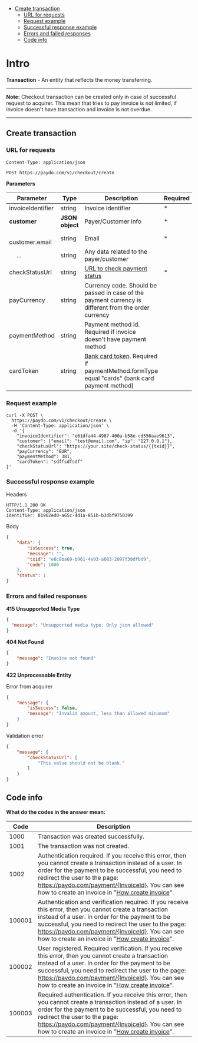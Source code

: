 * [Create transaction](#create-transaction)
    * [URL for requests](#url-for-requests)
    * [Request example](#request-example)
    * [Successful response example](#successful-response-example)
    * [Errors and failed responses](#errors-and-failed-responses)
    * [Code info](#code-info)

# Intro

**Transaction** - An entity that reflects the money transferring.

----
**Note:** Checkout transaction can be created only in case of successful request to acquirer. 
This mean that tries to pay invoice is not limited, if invoice doesn't have transaction and invoice is not overdue.

----

## Create transaction

### URL for requests

`Content-Type: application/json`

`POST https://paydo.com/v1/checkout/create`

**Parameters**

Parameter             |        Type      |                 Description                                                                             |  Required |
----------------------|------------------|---------------------------------------------------------------------------------------------------------|-----------| 
invoiceIdentifier     | string           | Invoice identifier                                                                                      |     *     |
**customer**          | **JSON object**  | Payer/Customer info                                                                                     |     *     |
&emsp;customer.email  | string           | Email                                                                                                   |     *     |
&emsp; ...            | string           | Any data related to the payer/customer                                                                  |           |
checkStatusUrl        | string           | [URL to check payment status][status]                                                                   |     *     |
payCurrency           | string           | Currency code. Should be passed in case of the payment currency is different from the order currency    |           |
paymentMethod         | string           | Payment method id. Required if invoice doesn't have payment method                                      |           |
cardToken             | string           | [Bank card token][token]. Required if paymentMethod.formType equal "cards" (bank card payment method)   |           |

[token]: ../Checkout/createCardToken.md
[status]: ../Checkout/checkTransactionStatus.md


### Request example

```shell script
curl -X POST \
  https://paydo.com/v1/checkout/create \
  -H 'Content-Type: application/json' \
  -d '{
	"invoiceIdentifier": "e61dfa44-4987-400a-b58e-cd550aae9613",
	"customer": {"email": "test@email.com", "ip": "127.0.0.1"},
	"checkStatusUrl": "https://your.site/check-status/{{txid}}",
	"payCurrency": "EUR",
	"paymentMethod": 381,
	"cardToken": "sdffsdfsdf"
}'
```


### Successful response example
Headers
```
HTTP/1.1 200 OK
Content-Type: application/json
identifier: 81962ed0-a65c-4d1a-851b-b3dbf9750399
```

Body
```json
{
    "data": {
        "isSuccess": true,
        "message": "",
        "txid": "e6c8ba69-b961-4e93-a083-2097f30dfbd9",
        "code": 1000
    },
    "status": 1
}
```

### Errors and failed responses

**415 Unsupported Media Type**
```json
{
  "message": "Unsupported media type. Only json allowed"
}
```

**404 Not Found**
```json
{
    "message": "Invoice not found"
}
```

**422 Unprocessable Entity**

Error from acquirer
```json
{
    "message": {
        "isSuccess": false,
        "message": "Invalid amount, less than allowed minumum"
    }
}
```

Validation error
```json
{
    "message": {
        "checkStatusUrl": [
            "This value should not be blank."
        ]
    }
}
```

## Code info
**What do the codes in the answer mean:**

Code    | Description
--------|---------------------------------
1000    | Transaction was created successfully.
1001    | The transaction was not created.
1002    | Authentication required. If you receive this error, then you cannot create a transaction instead of a user. In order for the payment to be successful, you need to redirect the user to the page: https://paydo.com/payment/{InvoiceId}. You can see how to create an invoice in "[How create invoice](../Invoice/createInvoice.md)".
100001  | Authentication and verification required. If you receive this error, then you cannot create a transaction instead of a user. In order for the payment to be successful, you need to redirect the user to the page: https://paydo.com/payment/{InvoiceId}. You can see how to create an invoice in "[How create invoice](../Invoice/createInvoice.md)".
100002  | User registered. Required verification. If you receive this error, then you cannot create a transaction instead of a user. In order for the payment to be successful, you need to redirect the user to the page: https://paydo.com/payment/{InvoiceId}. You can see how to create an invoice in "[How create invoice](../Invoice/createInvoice.md)".
100003  | Required authentication. If you receive this error, then you cannot create a transaction instead of a user. In order for the payment to be successful, you need to redirect the user to the page: https://paydo.com/payment/{InvoiceId}. You can see how to create an invoice in "[How create invoice](../Invoice/createInvoice.md)".
